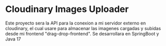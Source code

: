 # Cloudinary Images Uploader

Este proyecto sera la API para la conexion a mi servidor externo en cloudinary, el cual usare para almacenar las imagenes cargadas y subidas desde mi frontend "drag-drop-frontend".
Se desarrollara en SpringBoot y Java 17